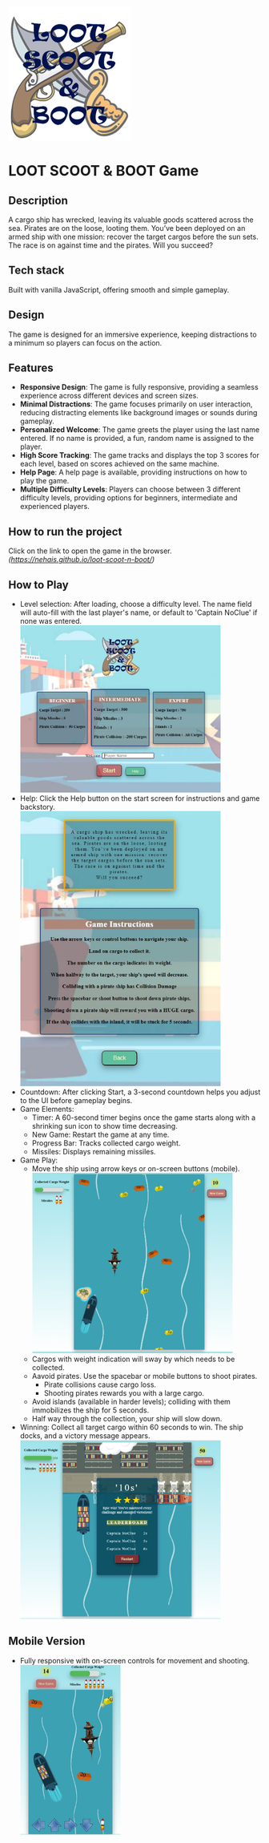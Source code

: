 ![Loot Scoot & Boot Game Logo](images/game-logo.png)

# LOOT SCOOT & BOOT Game

## Description

A cargo ship has wrecked, leaving its valuable goods scattered across the sea. Pirates are on the loose, looting them. You’ve been deployed on an armed ship with one mission: recover the target cargos before the sun sets. The race is on against time and the pirates. Will you succeed?

## Tech stack
Built with vanilla JavaScript, offering smooth and simple gameplay.

## Design
The game is designed for an immersive experience, keeping distractions to a minimum so players can focus on the action.

## Features
-	**Responsive Design**: The game is fully responsive, providing a seamless experience across different devices and screen sizes.
-	**Minimal Distractions**: The game focuses primarily on user interaction, reducing distracting elements like background images or sounds during gameplay.
-	**Personalized Welcome**: The game greets the player using the last name entered. If no name is provided, a fun, random name is assigned to the player.
-	**High Score Tracking**: The game tracks and displays the top 3 scores for each level, based on scores achieved on the same machine.
-	**Help Page**: A help page is available, providing instructions on how to play the game.
-	**Multiple Difficulty Levels**: Players can choose between 3 different difficulty levels, providing options for beginners, intermediate and experienced players.

## How to run the project
Click on the link to open the game in the browser.
*(https://nehais.github.io/loot-scoot-n-boot/)*

## How to Play
* Level selection: After loading, choose a difficulty level. The name field will auto-fill with the last player's name, or default to 'Captain NoClue' if none was entered.</br>
    <img src="images/readMeImgs/game-intro.jpg" alt="Start Screen" width="400"/></br>
* Help: Click the Help button on the start screen for instructions and game backstory.</br>
    <img src="images/readMeImgs/game-help.jpg" alt="Help Page" width="400"/></br>
* Countdown: After clicking Start, a 3-second countdown helps you adjust to the UI before gameplay begins.
* Game Elements: 
    - Timer: A 60-second timer begins once the game starts along with a shrinking sun icon to show time decreasing.
    - New Game: Restart the game at any time.
    - Progress Bar: Tracks collected cargo weight.
    - Missiles: Displays remaining missiles.
* Game Play:
    - Move the ship using arrow keys or on-screen buttons (mobile).</br>
    <img src="images/readMeImgs/game-play.png" alt="Play Page" width="400"/></br>
    - Cargos with weight indication will sway by which needs to be collected.
    - Aavoid pirates. Use the spacebar or mobile buttons to shoot pirates.
        * Pirate collisions cause cargo loss.    
        * Shooting pirates rewards you with a large cargo.    
    - Avoid islands (available in harder levels); colliding with them immobilizes the ship for 5 seconds.
    - Half way through the collection, your ship will slow down.
* Winning: Collect all target cargo within 60 seconds to win. The ship docks, and a victory message appears.</br>
    <img src="images/readMeImgs/game-end.png" alt="Game End Screen" width="400"/></br>

## Mobile Version
- Fully responsive with on-screen controls for movement and shooting.</br>
    <img src="images/readMeImgs/mobile-version.jpg" alt="Mobile Version" width="200"/></br>